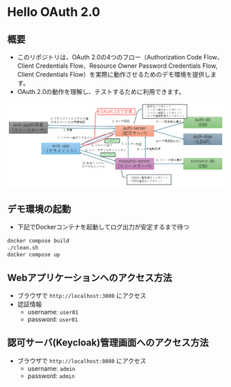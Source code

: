 Hello OAuth 2.0
===

## 概要

- このリポジトリは、OAuth 2.0の4つのフロー（Authorization Code Flow、Client Credentials Flow、Resource Owner Password Credentials Flow, Client Credentials Flow）を実際に動作させるためのデモ環境を提供します。
- OAuth 2.0の動作を理解し、テストするために利用できます。

![OAuth 2.0デモ環境構成](web-app/app/assets/images/oauth2_demo_architecture.png)

## デモ環境の起動

- 下記でDockerコンテナを起動してログ出力が安定するまで待つ

```
docker compose build
./clean.sh
docker compose up
```

## Webアプリケーションへのアクセス方法

- ブラウザで `http://localhost:3000` にアクセス
- 認証情報
  - username: `user01`
  - password: `user01`

## 認可サーバ(Keycloak)管理画面へのアクセス方法

- ブラウザで `http://localhost:8080` にアクセス
  - username: `admin`
  - password: `admin`
